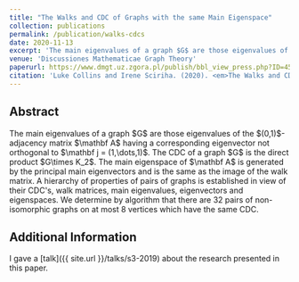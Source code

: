 ```yaml
---
title: "The Walks and CDC of Graphs with the same Main Eigenspace"
collection: publications
permalink: /publication/walks-cdcs
date: 2020-11-13
excerpt: 'The main eigenvalues of a graph $G$ are those eigenvalues of the $(0,1)$-adjacency matrix $\mathbf A$ having a corresponding eigenvector not orthogonal to $\mathbf j=(1,\dots,1)$. The CDC of a graph $G$ is the direct product $G\times K_2$'
venue: 'Discussiones Mathematicae Graph Theory'
paperurl: https://www.dmgt.uz.zgora.pl/publish/bbl_view_press.php?ID=45446
citation: 'Luke Collins and Irene Sciriha. (2020). <em>The Walks and CDC of Graphs with the same Main Eigenspace</em>, Discussiones Mathematicae Graph Theory, <em>in press</em>. DOI: <a href="https://doi.org/10.7151/dmgt.2386">10.7151/dmgt.2386"</a>.'
---
```


## Abstract
<p>The main eigenvalues of a graph $G$ are those eigenvalues of the $(0,1)$-adjacency matrix $\mathbf A$ having a corresponding eigenvector not orthogonal to $\mathbf j = (1,\dots,1)$. The CDC of a graph $G$ is the direct product $G\times K_2$. The main eigenspace of $\mathbf A$ is generated by the principal main eigenvectors and is the same as the image of the walk matrix. A hierarchy of properties of pairs of graphs is established in view of their CDC's, walk matrices, main eigenvalues, eigenvectors and eigenspaces. We determine by algorithm that there are 32 pairs of non-isomorphic graphs on at most 8 vertices which have the same CDC. </p>

## Additional Information
 I gave a [talk]({{ site.url }}/talks/s3-2019) about the research presented in this paper.
